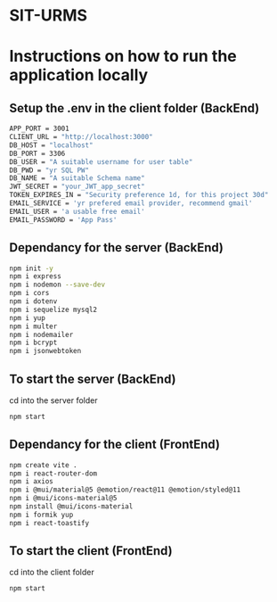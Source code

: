 # SIT-URMS
# Instructions on how to run the application locally
## Setup the .env in the client folder (BackEnd)

```bash
APP_PORT = 3001
CLIENT_URL = "http://localhost:3000"
DB_HOST = "localhost"
DB_PORT = 3306
DB_USER = "A suitable username for user table"
DB_PWD = "yr SQL PW"
DB_NAME = "A suitable Schema name"
JWT_SECRET = "your_JWT_app_secret"
TOKEN_EXPIRES_IN = "Security preference 1d, for this project 30d"
EMAIL_SERVICE = 'yr prefered email provider, recommend gmail'
EMAIL_USER = 'a usable free email'
EMAIL_PASSWORD = 'App Pass'
```
## Dependancy for the server (BackEnd)
```bash
npm init -y
npm i express
npm i nodemon --save-dev
npm i cors
npm i dotenv
npm i sequelize mysql2
npm i yup
npm i multer
npm i nodemailer
npm i bcrypt
npm i jsonwebtoken
```

## To start the server (BackEnd)
cd into the server folder
```bash
npm start
```



## Dependancy for the client (FrontEnd)
```bash
npm create vite .
npm i react-router-dom
npm i axios
npm i @mui/material@5 @emotion/react@11 @emotion/styled@11
npm i @mui/icons-material@5
npm install @mui/icons-material
npm i formik yup
npm i react-toastify
```

## To start the client (FrontEnd)
cd into the client folder
```bash
npm start
```
